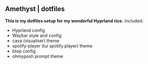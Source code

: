 ## Amethyst | dotfiles 
**This is my dotfiles setup for my wonderful Hyprland rice.**
Included: 
- Hyprland config
- Waybar style and config
- cava (visualiser) theme
- spotify-player (tui spotify player) theme
- btop config
- ohmyposh prompt theme
